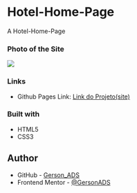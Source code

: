# Hotel-Home-Page
A Hotel-Home-Page
### Photo of the Site

![](./screenshot.png)


### Links

- Github Pages Link: [Link do Projeto(site)](https://gersonads.github.io/Hotel-Home-Page/)


### Built with

- HTML5
- CSS3

## Author

- GitHub - [Gerson_ADS](https://github.com/GersonADS)
- Frontend Mentor - [@GersonADS](https://www.frontendmentor.io/profile/GersonADS)

